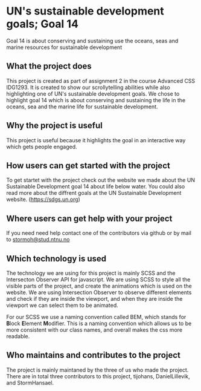 # UN's sustainable development goals; Goal 14

Goal 14 is about conserving and sustaining use the oceans, seas and marine resources for sustainable development

## What the project does

This project is created as part of assignment 2 in the course Advanced CSS IDG1293. It is created to show our scrollytelling abilities while also highlighting one of UN's sustainable development goals. We chose to highlight goal 14 which is about conserving and sustaining the life in the oceans, sea and the marine life for sustainable development.

## Why the project is useful
This project is useful because it highlights the goal in an interactive way which gets people engaged.

## How users can get started with the project
To get startet with the project check out the website we made about the UN Sustainable Development goal 14 about life below water. You could also read more about the diffrent goals at the UN Sustainable Development website. (https://sdgs.un.org) 

## Where users can get help with your project
If you need need help contact one of the contributors via github or by mail to stormoh@stud.ntnu.no 

## Which technology is used
The technology we are using for this project is mainly SCSS and the Intersecton Observer API for javascript. We are using SCSS to style all the visible parts of the project, and create the animations which is used on the website. We are using Intersection Observer to observe different elements and check if they are inside the viewport, and when they are inside the viewport we can select them to be animated. 

For our SCSS we use a naming convention called BEM, which stands for **B**lock **E**lement **M**odifier. This is a naming convention which allows us to be more consistent with our class names, and overall makes the css more readable.

## Who maintains and contributes to the project

The project is mainly maintaned by the three of us who made the project. There are in total three contributors to this project, tijohans, DanielLillevik, and StormHansael.
